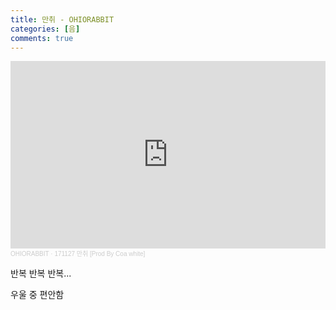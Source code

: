 ```yaml
---
title: 만취 - OHIORABBIT
categories: [음]
comments: true
---
```


<iframe class="embed-container" width="100%" height="300" scrolling="no" frameborder="no" allow="autoplay" src="https://w.soundcloud.com/player/?url=https%3A//api.soundcloud.com/tracks/398901135&color=%23404040&auto_play=true&hide_related=false&show_comments=true&show_user=true&show_reposts=false&show_teaser=true&visual=true"></iframe><div style="font-size: 10px; color: #cccccc;line-break: anywhere;word-break: normal;overflow: hidden;white-space: nowrap;text-overflow: ellipsis; font-family: Interstate,Lucida Grande,Lucida Sans Unicode,Lucida Sans,Garuda,Verdana,Tahoma,sans-serif;font-weight: 100;"><a href="https://soundcloud.com/ohiorabbit" title="OHIORABBIT" target="_blank" style="color: #cccccc; text-decoration: none;">OHIORABBIT</a> · <a href="https://soundcloud.com/ohiorabbit/171127-prod-by-coa-white" title="171127 만취 [Prod By Coa white]" target="_blank" style="color: #cccccc; text-decoration: none;">171127 만취 [Prod By Coa white]</a></div>

반복 반복 반복...

우울 중 편안함
